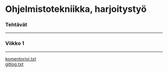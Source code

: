 # Ohjelmistotekniikka, harjoitystyö

### Tehtävät
***
### Viikko 1
***
[komentorivi.txt](https://github.com/ulmala/ot-harjoitustyo/blob/master/laskarit/viikko1/komentorvi.txt)  
[gitlog.txt](https://github.com/ulmala/ot-harjoitustyo/blob/master/laskarit/viikko1/gitlog.txt)
